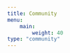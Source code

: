 ```yaml
---
title: Community
menu:
    main:
        weight: 40
type: "community"
---
```


<!--add blocks of content here to add more sections to the community page -->

<!--Note: This page layout is from the Docsy template. See params.toml for link configuration.  -->
